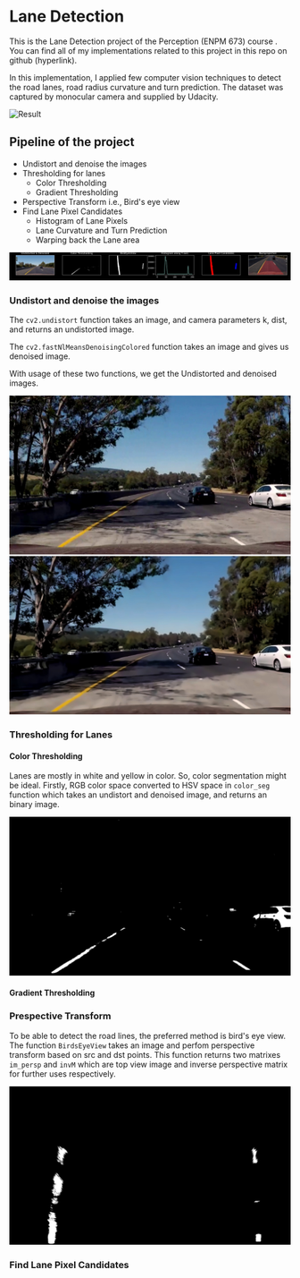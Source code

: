 # Lane Detection

This is the Lane Detection project of the Perception (ENPM 673) course . You can find all of my implementations related to this project in this repo on github (hyperlink).

In this implementation, I applied few computer vision techniques to detect the road lanes, road radius curvature and turn prediction. The dataset was captured by monocular camera and supplied by Udacity.

![Result](Code/Result.gif)

## Pipeline of the project

- Undistort and denoise the images
- Thresholding for lanes
	- Color Thresholding
	- Gradient Thresholding
- Perspective Transform i.e., Bird's eye view
- Find Lane Pixel Candidates
	- Histogram of Lane Pixels
	- Lane Curvature and Turn Prediction
	- Warping back the Lane area

![Pipeline](figs/Pipeline.jpg)

### Undistort and denoise the images

The `cv2.undistort` function takes an image, and camera parameters k, dist, and returns an undistorted image.

The `cv2.fastNlMeansDenoisingColored` function takes an image and gives us denoised image. 

With usage of these two functions, we get the Undistorted and denoised images.

![Undistort and Denoise](Data/Frames_project_video/frame1036.jpg)
![Undistort and Denoise](Code/Undistorted.jpg)

### Thresholding for Lanes
#### Color Thresholding

Lanes are mostly in white and yellow in color. So, color segmentation might be ideal. Firstly, RGB color space converted to HSV space in `color_seg` function which takes an undistort and denoised image, and returns an binary image.

![Color Thresholding](Code/combined_mask.jpg)

#### Gradient Thresholding

### Prespective Transform

To be able to detect the road lines, the preferred method is bird's eye view. The function `BirdsEyeView` takes an image and perfom perspective transform based on src and dst points. This function returns two matrixes `im_persp` and `invM` which are top view image and inverse perspective matrix for further uses respectively.

![Undistort and Denoise](Code/topview.jpg)

### Find Lane Pixel Candidates
